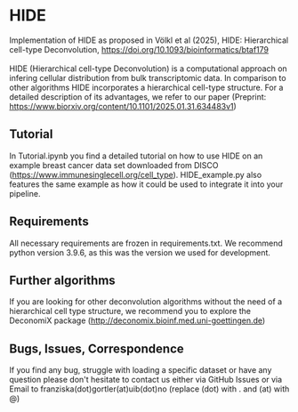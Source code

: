# HIDE
 
Implementation of HIDE as proposed in Völkl et al (2025), HIDE: Hierarchical cell-type Deconvolution, https://doi.org/10.1093/bioinformatics/btaf179
<br>
<br>
HIDE (Hierarchical cell-type Deconvolution) is a computational approach on infering cellular distribution from bulk transcriptomic data. In comparison to other algorithms HIDE incorporates a hierarchical cell-type structure. For a detailed description of its advantages, we refer to our paper (Preprint: https://www.biorxiv.org/content/10.1101/2025.01.31.634483v1)

## Tutorial
In Tutorial.ipynb you find a detailed tutorial on how to use HIDE on an example breast cancer data set downloaded from DISCO (https://www.immunesinglecell.org/cell_type). HIDE_example.py also features the same example as how it could be used to integrate it into your pipeline.

## Requirements
All necessary requirements are frozen in requirements.txt. We recommend python version 3.9.6, as this was the version we used for development.

## Further algorithms
If you are looking for other deconvolution algorithms without the need of a hierarchical cell type structure, we recommend you to explore the DeconomiX package (http://deconomix.bioinf.med.uni-goettingen.de)

## Bugs, Issues, Correspondence
If you find any bug, struggle with loading a specific dataset or have any question please don't hesitate to contact us either via GitHub Issues or via Email to franziska(dot)gortler(at)uib(dot)no (replace (dot) with . and (at) with @)
